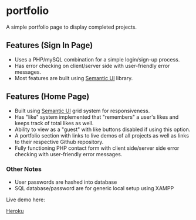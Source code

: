 # portfolio

A simple portfolio page to display completed projects.

## Features (Sign In Page)

* Uses a PHP/mySQL combination for a simple login/sign-up process.
* Has error checking on client/server side with user-friendly error messages.
* Most features are built using [Semantic UI](http://semantic-ui.com/) library.

## Features (Home Page)

* Built using [Semantic UI](http://semantic-ui.com/) grid system for responsiveness.
* Has "like" system implemented that "remembers" a user's likes and keeps track of total likes as well.
* Ability to view as a "guest" with like buttons disabled if using this option.
* A portfolio section with links to live demos of all projects as well as links to their respective Github repository.
* Fully functioning PHP contact form with client side/server side error checking with user-friendly error messages.

### Other Notes

* User passwords are hashed into database
* SQL database/password are for generic local setup using XAMPP

Live demo here:

[Heroku](https://polar-savannah-76012.herokuapp.com/index.php)
